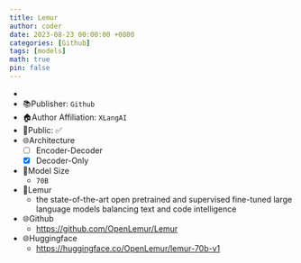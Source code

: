 ```yaml
---
title: Lemur
author: coder
date: 2023-08-23 00:00:00 +0800
categories: [Github]
tags: [models]
math: true
pin: false
---
```


-
- 📚Publisher: `Github`
- 🏠Author Affiliation: `XLangAI`
- 🔑Public: ✅
- 🌐Architecture
  + [ ] Encoder-Decoder
  + [x] Decoder-Only
- 📏Model Size
  + `70B`
- 🍉Lemur
  + the state-of-the-art open pretrained and supervised fine-tuned large language models balancing text and code intelligence
- 🌐Github
  + https://github.com/OpenLemur/Lemur
- 🌐Huggingface
  + https://huggingface.co/OpenLemur/lemur-70b-v1
